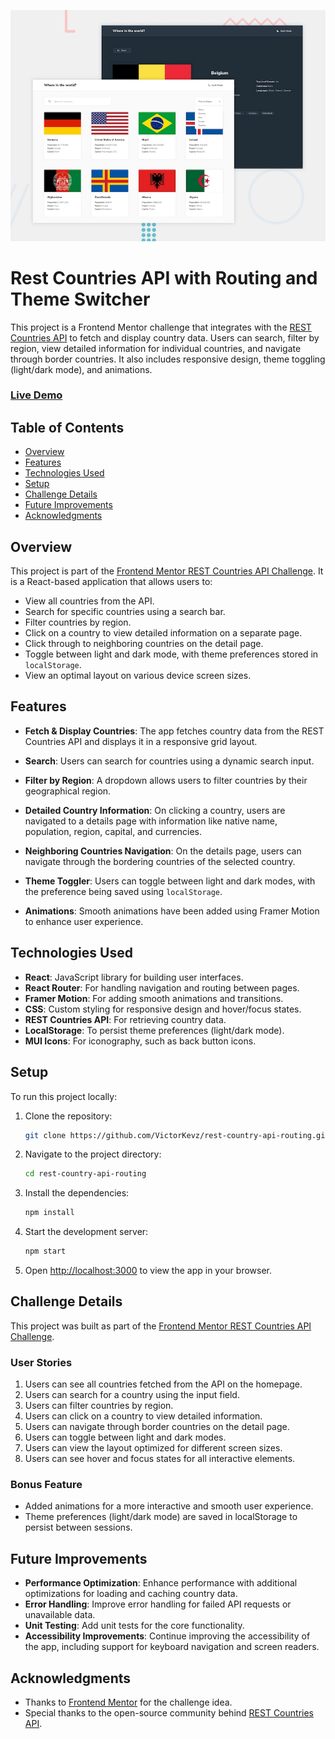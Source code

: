 ![alt text](public/design/desktop-preview.jpg)
# Rest Countries API with Routing and Theme Switcher

This project is a Frontend Mentor challenge that integrates with the [REST Countries API](https://restcountries.com/) to fetch and display country data. Users can search, filter by region, view detailed information for individual countries, and navigate through border countries. It also includes responsive design, theme toggling (light/dark mode), and animations.

### [Live Demo](https://victorkevz.github.io/rest-country-api-routing/)

## Table of Contents

- [Overview](#overview)
- [Features](#features)
- [Technologies Used](#technologies-used)
- [Setup](#setup)
- [Challenge Details](#challenge-details)
- [Future Improvements](#future-improvements)
- [Acknowledgments](#acknowledgments)

## Overview

This project is part of the [Frontend Mentor REST Countries API Challenge](https://www.frontendmentor.io/challenges/rest-countries-api-with-color-theme-switcher-5cacc469fec04111f7b848ca). It is a React-based application that allows users to:

- View all countries from the API.
- Search for specific countries using a search bar.
- Filter countries by region.
- Click on a country to view detailed information on a separate page.
- Click through to neighboring countries on the detail page.
- Toggle between light and dark mode, with theme preferences stored in `localStorage`.
- View an optimal layout on various device screen sizes.

## Features

- **Fetch & Display Countries**: The app fetches country data from the REST Countries API and displays it in a responsive grid layout.
  
- **Search**: Users can search for countries using a dynamic search input.
  
- **Filter by Region**: A dropdown allows users to filter countries by their geographical region.

- **Detailed Country Information**: On clicking a country, users are navigated to a details page with information like native name, population, region, capital, and currencies.

- **Neighboring Countries Navigation**: On the details page, users can navigate through the bordering countries of the selected country.

- **Theme Toggler**: Users can toggle between light and dark modes, with the preference being saved using `localStorage`.

- **Animations**: Smooth animations have been added using Framer Motion to enhance user experience.

## Technologies Used

- **React**: JavaScript library for building user interfaces.
- **React Router**: For handling navigation and routing between pages.
- **Framer Motion**: For adding smooth animations and transitions.
- **CSS**: Custom styling for responsive design and hover/focus states.
- **REST Countries API**: For retrieving country data.
- **LocalStorage**: To persist theme preferences (light/dark mode).
- **MUI Icons**: For iconography, such as back button icons.

## Setup

To run this project locally:

1. Clone the repository:
   ```bash
   git clone https://github.com/VictorKevz/rest-country-api-routing.git
   ```
2. Navigate to the project directory:
   ```bash
   cd rest-country-api-routing
   ```
3. Install the dependencies:
   ```bash
   npm install
   ```
4. Start the development server:
   ```bash
   npm start
   ```
5. Open [http://localhost:3000](http://localhost:3000) to view the app in your browser.

## Challenge Details

This project was built as part of the [Frontend Mentor REST Countries API Challenge](https://www.frontendmentor.io/challenges/rest-countries-api-with-color-theme-switcher-5cacc469fec04111f7b848ca).

### User Stories

1. Users can see all countries fetched from the API on the homepage.
2. Users can search for a country using the input field.
3. Users can filter countries by region.
4. Users can click on a country to view detailed information.
5. Users can navigate through border countries on the detail page.
6. Users can toggle between light and dark modes.
7. Users can view the layout optimized for different screen sizes.
8. Users can see hover and focus states for all interactive elements.

### Bonus Feature

- Added animations for a more interactive and smooth user experience.
- Theme preferences (light/dark mode) are saved in localStorage to persist between sessions.

## Future Improvements

- **Performance Optimization**: Enhance performance with additional optimizations for loading and caching country data.
- **Error Handling**: Improve error handling for failed API requests or unavailable data.
- **Unit Testing**: Add unit tests for the core functionality.
- **Accessibility Improvements**: Continue improving the accessibility of the app, including support for keyboard navigation and screen readers.

## Acknowledgments

- Thanks to [Frontend Mentor](https://www.frontendmentor.io/) for the challenge idea.
- Special thanks to the open-source community behind [REST Countries API](https://restcountries.com/).

